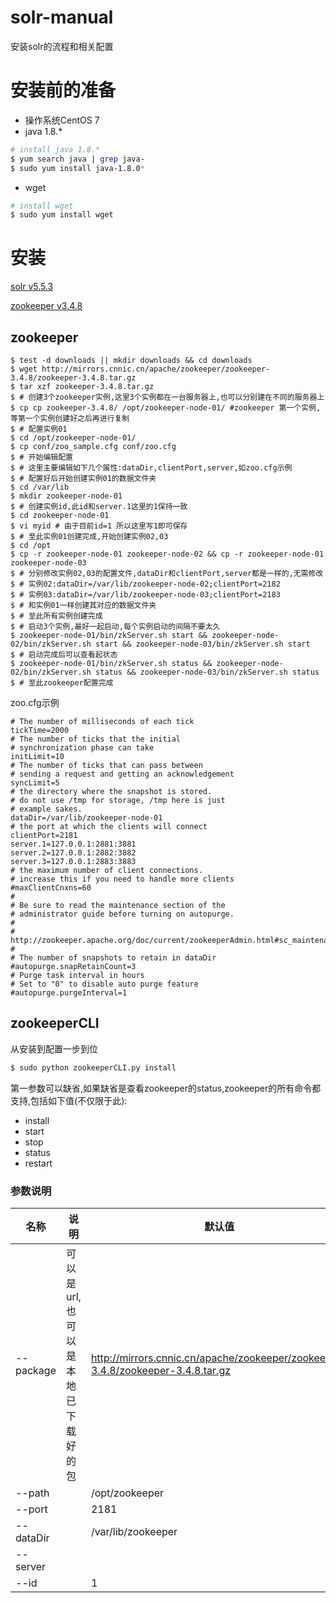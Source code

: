 # solr-manual
安装solr的流程和相关配置

# 安装前的准备
* 操作系统CentOS 7
* java 1.8.*
```bash
# install java 1.8.*
$ yum search java | grep java-
$ sudo yum install java-1.8.0*
```
* wget
```bash
# install wget
$ sudo yum install wget
```

# 安装
[solr v5.5.3](http://apache.fayea.com/lucene/solr/5.5.3/solr-5.5.3.tgz)

[zookeeper v3.4.8](http://mirrors.cnnic.cn/apache/zookeeper/zookeeper-3.4.8/zookeeper-3.4.8.tar.gz)

## zookeeper
```shell
$ test -d downloads || mkdir downloads && cd downloads
$ wget http://mirrors.cnnic.cn/apache/zookeeper/zookeeper-3.4.8/zookeeper-3.4.8.tar.gz
$ tar xzf zookeeper-3.4.8.tar.gz
$ # 创建3个zookeeper实例,这里3个实例都在一台服务器上,也可以分别建在不同的服务器上
$ cp cp zookeeper-3.4.8/ /opt/zookeeper-node-01/ #zookeeper 第一个实例,等第一个实例创建好之后再进行复制
$ # 配置实例01
$ cd /opt/zookeeper-node-01/
$ cp conf/zoo_sample.cfg conf/zoo.cfg
$ # 开始编辑配置
$ # 这里主要编辑如下几个属性:dataDir,clientPort,server,如zoo.cfg示例
$ # 配置好后开始创建实例01的数据文件夹
$ cd /var/lib
$ mkdir zookeeper-node-01
$ # 创建实例id,此id和server.1这里的1保持一致
$ cd zookeeper-node-01
$ vi myid # 由于目前id=1 所以这里写1即可保存
$ # 至此实例01创建完成,开始创建实例02,03
$ cd /opt
$ cp -r zookeeper-node-01 zookeeper-node-02 && cp -r zookeeper-node-01 zookeeper-node-03
$ # 分别修改实例02,03的配置文件,dataDir和clientPort,server都是一样的,无需修改
$ # 实例02:dataDir=/var/lib/zookeeper-node-02;clientPort=2182
$ # 实例03:dataDir=/var/lib/zookeeper-node-03;clientPort=2183
$ # 和实例01一样创建其对应的数据文件夹
$ # 至此所有实例创建完成
$ # 启动3个实例,最好一起启动,每个实例启动的间隔不要太久
$ zookeeper-node-01/bin/zkServer.sh start && zookeeper-node-02/bin/zkServer.sh start && zookeeper-node-03/bin/zkServer.sh start
$ # 启动完成后可以查看起状态
$ zookeeper-node-01/bin/zkServer.sh status && zookeeper-node-02/bin/zkServer.sh status && zookeeper-node-03/bin/zkServer.sh status
$ # 至此zookeeper配置完成

```
zoo.cfg示例
```text
# The number of milliseconds of each tick
tickTime=2000
# The number of ticks that the initial
# synchronization phase can take
initLimit=10
# The number of ticks that can pass between
# sending a request and getting an acknowledgement
syncLimit=5
# the directory where the snapshot is stored.
# do not use /tmp for storage, /tmp here is just
# example sakes.
dataDir=/var/lib/zookeeper-node-01
# the port at which the clients will connect
clientPort=2181
server.1=127.0.0.1:2881:3881
server.2=127.0.0.1:2882:3882
server.3=127.0.0.1:2883:3883
# the maximum number of client connections.
# increase this if you need to handle more clients
#maxClientCnxns=60
#
# Be sure to read the maintenance section of the
# administrator guide before turning on autopurge.
#
# http://zookeeper.apache.org/doc/current/zookeeperAdmin.html#sc_maintenance
#
# The number of snapshots to retain in dataDir
#autopurge.snapRetainCount=3
# Purge task interval in hours
# Set to "0" to disable auto purge feature
#autopurge.purgeInterval=1
```
## zookeeperCLI
从安装到配置一步到位
```bash
$ sudo python zookeeperCLI.py install
```
第一参数可以缺省,如果缺省是查看zookeeper的status,zookeeper的所有命令都支持,包括如下值(不仅限于此):
* install
* start
* stop
* status
* restart

### 参数说明
名称|说明|默认值
----|----|----
--package|可以是url,也可以是本地已下载好的包|http://mirrors.cnnic.cn/apache/zookeeper/zookeeper-3.4.8/zookeeper-3.4.8.tar.gz
--path| |/opt/zookeeper
--port| |2181
--dataDir| |/var/lib/zookeeper
--server| |
--id| |1


